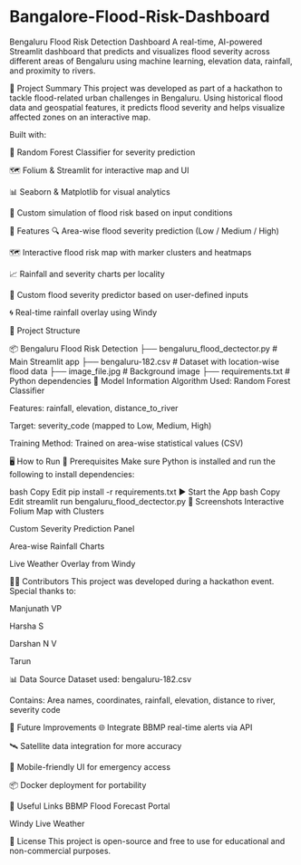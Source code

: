 # Bangalore-Flood-Risk-Dashboard
Bengaluru Flood Risk Detection Dashboard
A real-time, AI-powered Streamlit dashboard that predicts and visualizes flood severity across different areas of Bengaluru using machine learning, elevation data, rainfall, and proximity to rivers.


📌 Project Summary
This project was developed as part of a hackathon to tackle flood-related urban challenges in Bengaluru. Using historical flood data and geospatial features, it predicts flood severity and helps visualize affected zones on an interactive map.

Built with:

🧠 Random Forest Classifier for severity prediction

🗺️ Folium & Streamlit for interactive map and UI

📊 Seaborn & Matplotlib for visual analytics

🧪 Custom simulation of flood risk based on input conditions

🚀 Features
🔍 Area-wise flood severity prediction (Low / Medium / High)

🗺️ Interactive flood risk map with marker clusters and heatmaps

📈 Rainfall and severity charts per locality

🤖 Custom flood severity predictor based on user-defined inputs

🌀 Real-time rainfall overlay using Windy

📁 Project Structure

📦 Bengaluru Flood Risk Detection
├── bengaluru_flood_dectector.py       # Main Streamlit app
├── bengaluru-182.csv                  # Dataset with location-wise flood data
├── image_file.jpg                     # Background image
├── requirements.txt                   # Python dependencies
🧠 Model Information
Algorithm Used: Random Forest Classifier

Features: rainfall, elevation, distance_to_river

Target: severity_code (mapped to Low, Medium, High)

Training Method: Trained on area-wise statistical values (CSV)

🖥️ How to Run
🔧 Prerequisites
Make sure Python is installed and run the following to install dependencies:

bash
Copy
Edit
pip install -r requirements.txt
▶️ Start the App
bash
Copy
Edit
streamlit run bengaluru_flood_dectector.py
📸 Screenshots
Interactive Folium Map with Clusters

Custom Severity Prediction Panel

Area-wise Rainfall Charts

Live Weather Overlay from Windy

🧑‍💻 Contributors
This project was developed during a hackathon event. Special thanks to:

Manjunath VP 

Harsha S 

Darshan N V

Tarun 

📊 Data Source
Dataset used: bengaluru-182.csv

Contains: Area names, coordinates, rainfall, elevation, distance to river, severity code

📌 Future Improvements
🌐 Integrate BBMP real-time alerts via API

🛰️ Satellite data integration for more accuracy

📱 Mobile-friendly UI for emergency access

📦 Docker deployment for portability

🔗 Useful Links
BBMP Flood Forecast Portal

Windy Live Weather

📄 License
This project is open-source and free to use for educational and non-commercial purposes.
